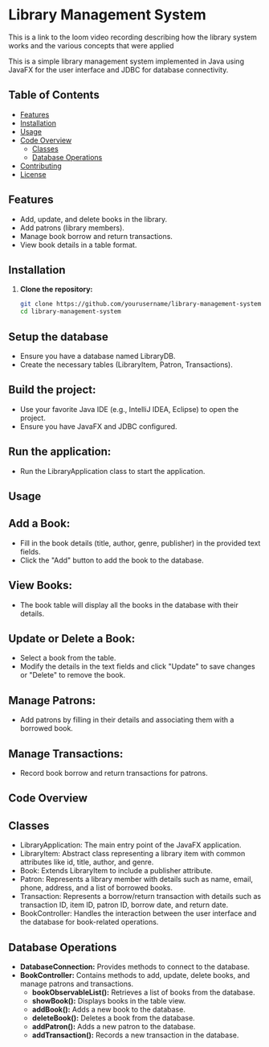 # Library Management System

This is a link to the loom video recording describing how the library system works and the various concepts that were applied

This is a simple library management system implemented in Java using JavaFX for the user interface and JDBC for database connectivity.

## Table of Contents

- [Features](#features)
- [Installation](#installation)
- [Usage](#usage)
- [Code Overview](#code-overview)
  - [Classes](#classes)
  - [Database Operations](#database-operations)
- [Contributing](#contributing)
- [License](#license)

## Features

- Add, update, and delete books in the library.
- Add patrons (library members).
- Manage book borrow and return transactions.
- View book details in a table format.

## Installation

1. **Clone the repository:**
   ```sh
   git clone https://github.com/yourusername/library-management-system.git
   cd library-management-system

## Setup the database
- Ensure you have a database named LibraryDB.
- Create the necessary tables (LibraryItem, Patron, Transactions).


## Build the project:
- Use your favorite Java IDE (e.g., IntelliJ IDEA, Eclipse) to open the project.
- Ensure you have JavaFX and JDBC configured.

## Run the application:
- Run the LibraryApplication class to start the application.

## Usage
## Add a Book:
- Fill in the book details (title, author, genre, publisher) in the provided text fields.
- Click the "Add" button to add the book to the database.
## View Books:
- The book table will display all the books in the database with their details.
## Update or Delete a Book:
- Select a book from the table.
- Modify the details in the text fields and click "Update" to save changes or "Delete" to remove the book.
## Manage Patrons:
- Add patrons by filling in their details and associating them with a borrowed book.
## Manage Transactions:
- Record book borrow and return transactions for patrons.


## Code Overview
## Classes
- LibraryApplication: The main entry point of the JavaFX application.
- LibraryItem: Abstract class representing a library item with common attributes like id, title, author, and genre.
- Book: Extends LibraryItem to include a publisher attribute.
- Patron: Represents a library member with details such as name, email, phone, address, and a list of borrowed books.
- Transaction: Represents a borrow/return transaction with details such as transaction ID, item ID, patron ID, borrow date, and return date.
- BookController: Handles the interaction between the user interface and the database for book-related operations.


## Database Operations
- __DatabaseConnection:__ Provides methods to connect to the database.
- __BookController:__ Contains methods to add, update, delete books, and manage patrons and transactions.
  * __bookObservableList():__ Retrieves a list of books from the database.
  * __showBook():__ Displays books in the table view.
  * __addBook():__ Adds a new book to the database.
  * __deleteBook():__ Deletes a book from the database.
  * __addPatron():__ Adds a new patron to the database.
  * __addTransaction():__ Records a new transaction in the database.
